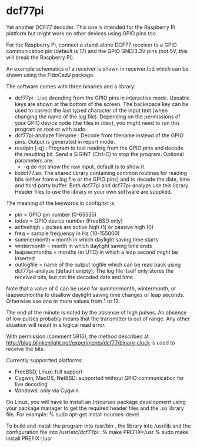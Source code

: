 dcf77pi
=======

Yet another DCF77 decoder. This one is intended for the Raspberry Pi platform
but might work on other devices using GPIO pins too.

For the Raspberry Pi, connect a stand-alone DCF77 receiver to a GPIO
communication pin (default is 17) and the GPIO GND/3.3V pins (not 5V, this will
break the Raspberry Pi).

An example schematics of a receiver is shown in receiver.fcd which can be shown
using the FidoCadJ package.

The software comes with three binaries and a library:

* dcf77pi : Live decoding from the GPIO pins in interactive mode. Useable keys
  are shown at the bottom of the screen. The backspace key can be used to
  correct the last typed character of the input text (when changing the name of
  the log file). Depending on the permissions of your GPIO device node (the
  files in /dev), you might need to run this program as root or with sudo.
* dcf77pi-analyze filename : Decode from filename instead of the GPIO pins.
  Output is generated in report mode.
* readpin [-q] : Program to test reading from the GPIO pins and decode the
  resulting bit. Send a SIGINT (Ctrl-C) to stop the program. Optional parameters
  are:
  * -q do not show the raw input, default is to show it.
* libdcf77.so: The shared library containing common routines for reading bits
  (either from a log file or the GPIO pins) and to decode the date, time and
  third party buffer. Both dcf77pi and dcf77pi-analyze use this library. Header
  files to use the library in your own software are supplied.

The meaning of the keywords in config.txt is:

* pin           = GPIO pin number (0-65535)
* iodev         = GPIO device number (FreeBSD only)
* activehigh    = pulses are active high (1) or passive high (0)
* freq          = sample frequency in Hz (10-155000)
* summermonth   = month in which daylight saving time starts
* wintermonth   = month in which daylight saving time ends
* leapsecmonths = months (in UTC) in which a leap second might be inserted
* outlogfile    = name of the output logfile which can be read back using
  dcf77pi-analyze (default empty). The log file itself only stores the
  received bits, but not the decoded date and time.

Note that a value of 0 can be used for summermonth, wintermonth, or
leapsecmonths to disallow daylight saving time changes or leap seconds.
Otherwise use one or more values from 1 to 12.

The end of the minute is noted by the absence of high pulses. An absence of low
pulses probably means that the transmitter is out of range. Any other situation
will result in a logical read error.

With permission (comment 5916), the method described at
http://blog.blinkenlight.net/experiments/dcf77/binary-clock is used to receive
the bits.

Currently supporrted platforms:
* FreeBSD, Linux: full support
* Cygwin, MacOS, NetBSD: supported without GPIO communication for live decoding
* Windows: only via Cygwin

On Linux, you will have to install an (n)curses package development using your
package manager to get the required header files and the .so library file.
For example:
% sudo apt-get install ncurses-devel

To build and install the program into /usr/bin , the library into /usr/lib and
the configuration file into /usr/etc/dcf77pi :
% make PREFIX=/usr
% sudo make install PREFIX=/usr
